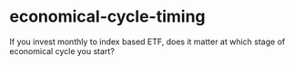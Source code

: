 # economical-cycle-timing
If you invest monthly to index based ETF, does it matter at which stage of economical cycle you start?
